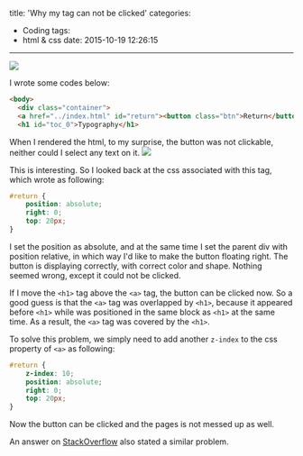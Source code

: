 title: 'Why my <a> tag can not be clicked'
categories:
  - Coding
tags:
  - html & css
date: 2015-10-19 12:26:15
---
![](/img/2015/10/html-anchor-tag.png)

I wrote some codes below:
```html
<body>
  <div class="container">
  <a href="../index.html" id="return"><button class="btn">Return</button></a>
  <h1 id="toc_0">Typography</h1>
```

When I rendered the html, to my surprise, the button was not clickable, neither could I select any text on it.
![](/img/2015/10/html-position-absolute-z-index.png)

This is interesting. So I looked back at the css associated with this tag, which wrote as following:
```css
#return {
    position: absolute;
    right: 0;
    top: 20px;
}
```

I set the position as absolute, and at the same time I set the parent div with position relative, in which way I'd like to make the button floating right. The button is displaying correctly, with correct color and shape. Nothing seemed wrong, except it could not be clicked.

If I move the `<h1>` tag above the `<a>` tag, the button can be clicked now. So a good guess is that the `<a>` tag was overlapped by `<h1>`, because it appeared before `<h1>` while was positioned in the same block as `<h1>` at the same time. As a result, the `<a>` tag was covered by the `<h1>`.

To solve this problem, we simply need to add another `z-index` to the css property of `<a>` as following:
```css
#return {
    z-index: 10;
    position: absolute;
    right: 0;
    top: 20px;
}
```

Now the button can be clicked and the pages is not messed up as well.

An answer on [StackOverflow](http://stackoverflow.com/a/10663419) also stated a similar problem.